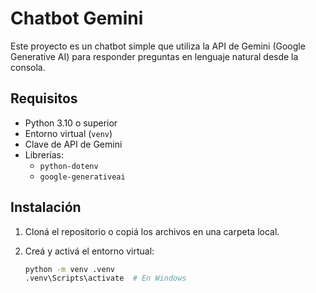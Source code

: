 #  Chatbot Gemini

Este proyecto es un chatbot simple que utiliza la API de Gemini (Google Generative AI) para responder preguntas en lenguaje natural desde la consola.

##  Requisitos

- Python 3.10 o superior
- Entorno virtual (`venv`)
- Clave de API de Gemini
- Librerías:
  - `python-dotenv`
  - `google-generativeai`

##  Instalación

1. Cloná el repositorio o copiá los archivos en una carpeta local.

2. Creá y activá el entorno virtual:

   ```bash
   python -m venv .venv
   .venv\Scripts\activate  # En Windows